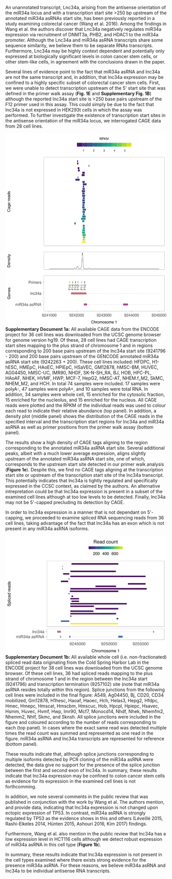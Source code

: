 
An unannotated transcript, Lnc34a, arising from the antisense orientation of the miR34a locus and with a transcription start site >250 bp upstream of the annotated miR34a asRNAs start site, has been previously reported in a study examining colorectal cancer (Wang et al. 2016). Among the findings in Wang et al. the authors discover that Lnc34a negatively regulates miR34a expression via recruitment of DNMT3a, PHB2, and HDAC1 to the miR34a promoter. Although the Lnc34a and miR34a asRNA transcripts share some sequence similarity, we believe them to be separate RNAs transcripts. Furthermore, Lnc34a may be highly context dependent and potentially only expressed at biologically significant levels in colon cancer stem cells, or other stem-like cells, in agreement with the conclusions drawn in the paper.

Several lines of evidence point to the fact that miR34a asRNA and lnc34a are not the same transcript and, in addition, that lnc34a expression may be confined to a highly specific subset of colorectal cancer stem cells. First, we were unable to detect transcription upstream of the 5' start site that was defined in the primer walk assay (**Fig. 1E** and **Supplementary Fig. 1B**) although the reported lnc34a start site is >250 base pairs upstream of the F12 primer used in this assay. This could simply be due to the fact that lnc34a is not expressed in HEK293t cells in which the assay was performed. To further investigate the existence of transcription start sites in the antisense orientation of the miR34a locus, we interrogated CAGE data from 28 cell lines. 


<img src="https://github.com/GranderLab/miR34a_asRNA_project/raw/master/inst/lnc34a_cage/lnc34a_cage.png" height="600px" />

<div class="caption">
<strong>Supplementary Document 1a:</strong> All available CAGE data from the ENCODE project for 36 cell lines was downloaded from the UCSC genome browser for genome version hg19. Of these, 28 cell lines had CAGE transcription start sites mapping to the plus strand of chromosome 1 and in regions corresponding to 200 base pairs upstream of the lnc34a start site (9241796 - 200) and 200 base pairs upstream of the GENCODE annotated miR34a asRNA start site (9242263 + 200). These cell lines included: HFDPC, H1-hESC, HMEpC, HAoEC, HPIEpC, HSaVEC, GM12878, hMSC-BM, HUVEC, AG04450, hMSC-UC, IMR90, NHDF, SK-N-SH_RA, BJ, HOB, HPC-PL, HAoAF, NHEK, HVMF, HWP, MCF-7, HepG2, hMSC-AT, NHEM.f_M2, SkMC, NHEM_M2, and HCH. In total 74 samples were included. 17 samples were polyA-, 47 samples were polyA+, and 10 samples were total RNA. In addition, 34 samples were whole cell, 15 enriched for the cytosolic fraction, 15 enriched for the nucleolus, and 15 enriched for the nucleus. All CAGE reads were plotted and the RPKM of the individual reads was used to colour each read to indicate their relative abundance (top panel). In addition, a density plot (middle panel) shows the distribution of the CAGE reads in the specified interval and the transcription start regions for lnc34a and miR34a asRNA as well as primer positions from the primer walk assay (bottom panel).
</div>

The results show a high density of CAGE tags aligning to the region corresponding to the annotated miR34a asRNA start site. Several additional peaks, albeit with a much lower average expression, aligns slightly upstream of the annotated miR34a asRNA start site, one of which, corresponds to the upstream start site detected in our primer walk analysis (**Figure 1e**). Despite this, we find no CAGE tags aligning at the transcription start site or upstream of the transcription start site of the lnc34a transcript. This potentially indicates that lnc34a is tightly regulated and specifically expressed in the CCSC context, as claimed by the authors. An alternative intrepretation could be that lnc34a expression is present in a subset of the examined cell lines although at too low levels to be detected. Finally, lnc34a may not be 5'-capped precluding its detection by CAGE.

In order to lnc34a expression in a manner that is not dependant on 5'-capping, we proceeded to examine spliced RNA sequencing reads from 36 cell lines, taking advantage of the fact that lnc34a has an exon which is not present in any miR34a asRNA isoforms. 

<img src="https://github.com/GranderLab/miR34a_asRNA_project/raw/master/inst/lnc34a_splice_jnc/lnc34a_splice_jnc.png" style="display: block; margin: auto;" />

<div class="caption">
<strong>Supplementary Document 1b:</strong>  All available whole cell (i.e. non-fractionated) spliced read data originating from the Cold Spring Harbor Lab in the ENCODE  project for 38 cell lines was downloaded from the UCSC genome browser. Of these cell lines, 36 had spliced reads mapping to the plus strand of chromosome 1 and in the region between the lnc34a start (9241796) and transcription termination (9257102) site (note that miR34a asRNA resides totally within this region). Splice junctions from the following cell lines were included in the final figure: A549, Ag04450, Bj, CD20, CD34 mobilized, Gm12878, H1hesc, Haoaf, Haoec, Hch, Helas3, Hepg2, Hfdpc, Hmec, Hmepc, Hmscat, Hmscbm, Hmscuc, Hob, Hpcpl, Hpiepc, Hsavec, Hsmm, Huvec, Hvmf, Hwp, Imr90, Mcf7, Monocd14, Nhdf, Nhek, Nhemfm2, Nhemm2, Nhlf, Skmc, and Sknsh. All splice junctions were included in the figure and coloured according to the number of reads corresponding to each (top panel). In cases where the exact same read was detected multiple times the read count was summed and represented as one read in the figure. miR34a asRNA and lnc34a transcripts are represented for reference (bottom panel).
</div>

These results indicate that, although splice junctions corresponding to multiple isoforms detected by PCR cloning of the miR34a asRNA were detected, the data give no support for the presence of the splice junction between the first and second exon of lnc34a. In summary, these results indicate that lnc34a expression may be confined to colon cancer stem cells as evidence for its expression in the examined cell lines is not forthcomming.

In addition, we note several comments in the public review that was published in conjunction with the work by Wang et al. The authors mention, and provide data, indicating that lnc34a expression is not changed upon ectopic expression of TP53. In contrast, miR34a asRNA is strongly regulated by TP53 as the evidence shows in this and others (Léveillé 2015, Rashi-Elkeles 2014, Hünten 2015, Ashouri 2016, Kim 2017) findings.

Furthermore, Wang et al. also mention in the public review that lnc34a has a low expression level in HCT116 cells although we detect robust expression of miR34a asRNA in this cell type (**Figure 1b**).

In summary, these results indicate that lnc34a expression is not present in the cell types examined where there exists strong evidence for the presence miR34a asRNA. For these reasons, we believe miR34a asRNA and lnc34a to be individual antisense RNA transcripts.

